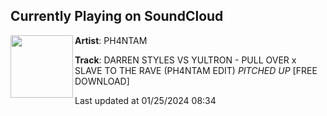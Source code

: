 ## Currently Playing on SoundCloud

[<img align="left" width="100" src="https://i1.sndcdn.com/artworks-3bKTSeRyKHISSaIf-WGqROw-t500x500.jpg">](https://soundcloud.com/ph4ntam/pull-over-to-the-rave-ph4ntam-edit-pitched-up)

**Artist**: PH4NTAM 

**Track**: DARREN STYLES VS YULTRON - PULL OVER x SLAVE TO THE RAVE (PH4NTAM EDIT) *PITCHED UP* [FREE DOWNLOAD]

Last updated at 01/25/2024 08:34
